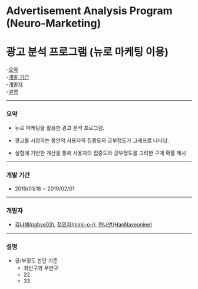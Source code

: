 # Advertisement Analysis Program (Neuro-Marketing)
# 광고 분석 프로그램 (뉴로 마케팅 이용)

-[요약](#요약)  
-[개발 기간](#개발-기간)  
-[개발자](#개발자)  
-[설명](#설명)  

---
### 요약
- 뉴로 마케팅을 활용한 광고 분석 프로그램.

- 광고를 시청하는 동안의 사용자의 집중도와 긍부정도가 그래프로 나타남.

- 실험에 기반한 계산을 통해 사용자의 집중도와 긍부정도를 고려한 구매 확률 제시

---
### 개발 기간

- 2019/01/18 ~ 2019/02/01
---


### 개발자

- [김나혜(nahye03)](https://github.com/nahye03), [정민지(minji-o-j)](https://github.com/minji-o-j), [한나연(HanNayeoniee)](https://github.com/HanNayeoniee)

---
  

### 설명

  - 긍/부정도 판단 기준
    - 좌반구와 우반구
    - 22
    - 33
  

